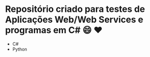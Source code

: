 # Repositório criado para testes de Aplicações Web/Web Services e programas em C# :smile: :heart:

- C#
- Python